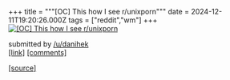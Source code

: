 +++
title = """[OC] This how I see r/unixporn"""
date = 2024-12-11T19:20:26.000Z
tags = ["reddit","wm"]
+++
[![[OC] This how I see r/unixporn](https://external-preview.redd.it/aXlvM3duenc5OTZlMfxTetg6CBBfStk5DiU9z2b-nKMFi6u2lJOyUFl3MEW8.png?width=640&crop=smart&auto=webp&s=6a57db63e0f4154c05c75e82adbcb7b94400d074 "[OC] This how I see r/unixporn")](https://www.reddit.com/r/unixporn/comments/1hc1jpx/oc_this_how_i_see_runixporn/)

submitted by [/u/danihek](https://www.reddit.com/user/danihek)  
[\[link\]](https://v.redd.it/c8z9fmzw996e1) [\[comments\]](https://www.reddit.com/r/unixporn/comments/1hc1jpx/oc_this_how_i_see_runixporn/)

[[source]](https://www.reddit.com/r/unixporn/comments/1hc1jpx/oc_this_how_i_see_runixporn/)
